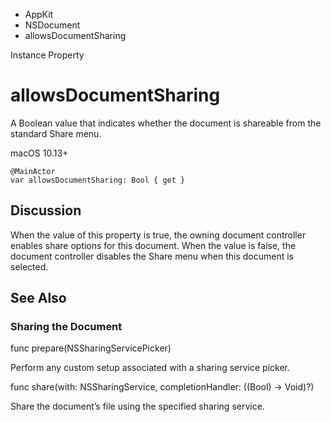

- AppKit
- NSDocument
-  allowsDocumentSharing 

Instance Property

# allowsDocumentSharing

A Boolean value that indicates whether the document is shareable from the standard Share menu.

macOS 10.13+

``` source
@MainActor
var allowsDocumentSharing: Bool { get }
```

## Discussion

When the value of this property is true, the owning document controller enables share options for this document. When the value is false, the document controller disables the Share menu when this document is selected.

## See Also

### Sharing the Document

func prepare(NSSharingServicePicker)

Perform any custom setup associated with a sharing service picker.

func share(with: NSSharingService, completionHandler: ((Bool) -> Void)?)

Share the document’s file using the specified sharing service.

